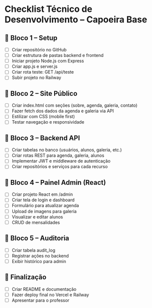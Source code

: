 # Checklist Técnico de Desenvolvimento – Capoeira Base

## 🔷 Bloco 1 – Setup
- [ ] Criar repositório no GitHub
- [ ] Criar estrutura de pastas backend e frontend
- [ ] Iniciar projeto Node.js com Express
- [ ] Criar app.js e server.js
- [ ] Criar rota teste: GET /api/teste
- [ ] Subir projeto no Railway

## 🔷 Bloco 2 – Site Público
- [ ] Criar index.html com seções (sobre, agenda, galeria, contato)
- [ ] Fazer fetch dos dados da agenda e galeria via API
- [ ] Estilizar com CSS (mobile first)
- [ ] Testar navegação e responsividade

## 🔷 Bloco 3 – Backend API
- [ ] Criar tabelas no banco (usuários, alunos, galeria, etc.)
- [ ] Criar rotas REST para agenda, galeria, alunos
- [ ] Implementar JWT e middleware de autenticação
- [ ] Criar repositórios e serviços para cada recurso

## 🔷 Bloco 4 – Painel Admin (React)
- [ ] Criar projeto React em /admin
- [ ] Criar tela de login e dashboard
- [ ] Formulário para atualizar agenda
- [ ] Upload de imagens para galeria
- [ ] Visualizar e editar alunos
- [ ] CRUD de mensalidades

## 🔷 Bloco 5 – Auditoria
- [ ] Criar tabela audit_log
- [ ] Registrar ações no backend
- [ ] Exibir histórico para admin

## 🔷 Finalização
- [ ] Criar README e documentação
- [ ] Fazer deploy final no Vercel e Railway
- [ ] Apresentar para o professor
